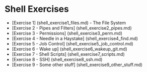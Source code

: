 
# Shell Exercises

- [Exercise 1] (shell_exercise1_files.md) - The File System
- [Exercise 2 - Pipes and Filters] (shell_exercise2_pipes.md) 
- [Exercise 3 - Permissions] (shell_exercise3_perm.md) 
- [Exercise 4 - Needle in a Haystake] (shell_exercise4_find.md) 
- [Exercise 5 - Job Control] (shell_exercise5_job_control.md) 
- [Exercise 6 - Wake up] (shell_exercise6_wakeup_git.md) 
- [Exercise 7 - Shell Scripts] (shell_exercise7_scripts.md) 
- [Exercise 8 - SSH] (shell_exercise8_ssh.md) 
- [Exercise 9 - Some other stuff] (shell_exercise9_other_stuff.md) 



